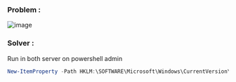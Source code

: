 ### Problem : 
![image](https://github.com/diotriandika/learn-networking/assets/109568349/7aa68880-fbda-4350-8ad3-40c0b17928dd)
### Solver :
Run in both server on powershell admin
```powershell
New-ItemProperty -Path HKLM:\SOFTWARE\Microsoft\Windows\CurrentVersion\Policies\System -Name LocalAccountTokenFilterPolicy -Value 1
```
